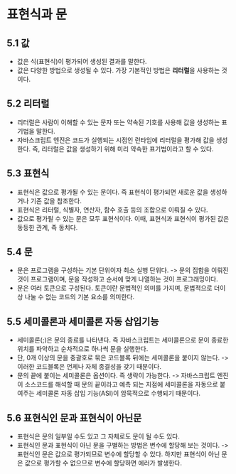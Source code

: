 # 표현식과 문

## 5.1 값
- 값은 식(표현식)이 평가되어 생성된 결과를 말한다.
- 값은 다양한 방법으로 생성될 수 있다. 가장 기본적인 방법은 **리터럴**을 사용하는 것이다.

## 5.2 리터럴
- 리터럴은 사람이 이해할 수 있는 문자 또는 약속된 기호를 사용해 값을 생성하는 표기법을 말한다.
- 자바스크립트 엔진은 코드가 실행되는 시점인 런타임에 리터럴을 평가해 값을 생성한다. 즉, 리터럴은 값을 생성하기 위해 미리 약속한 표기법이라고 할 수 있다.

## 5.3 표현식 
- 표현식은 값으로 평가될 수 있는 문이다. 즉 표현식이 평가되면 새로운 값을 생성하거나 기존 값을 참조한다.
- 표현식은 리터럴, 식별자, 연산자, 함수 호출 등의 조합으로 이뤄질 수 있다.
- 값으로 평가될 수 있는 문은 모두 표현식이다. 이때, 표현식과 표현식이 평가된 값은 동등한 관계, 즉 동치다.

## 5.4 문
- 문은 프로그램을 구성하는 기본 단위이자 최소 실행 단위다. -> 문의 집합을 이뤄진 것이 프로그램이며, 문을 작성하고 순서에 맞게 나열하는 것이 프로그래밍이다.
- 문은 여러 토큰으로 구성된다. 토큰이란 문법적인 의미를 가지며, 문법적으로 더이상 나눌 수 없는 코드의 기본 요소를 의미한다.

## 5.5 세미콜론과 세미콜론 자동 삽입기능
- 세미콜론(;)은 문의 종료를 나타낸다. 즉 자바스크립트는 세미콜론으로 문이 종료한 위치를 파악하고 순차적으로 하나씩 문을 실행한다.
- 단, 0개 이상의 문을 중괄호로 묶은 코드블록 뒤에는 세미콜론을 붙이지 않는다. -> 이러한 코드블록은 언제나 자체 종결성을 갖기 때문이다.
- 문의 끝에 붙이는 세미콜론은 옵션이다. 즉 생략이 가능한다. -> 자바스크립트 엔진이 소스코드를 해석할 때 문의 끝이라고 예측 되는 지점에 세미콜론을 자동으로 붙여주는 세미콜론 자동 삽입 기능(ASI)이 암묵적으로 수행되기 때문이다.

## 5.6 표현식인 문과 표현식이 아닌문
- 표현식은 문의 일부일 수도 있고 그 자체로도 문이 될 수도 있다.
- 표현식인 문과 표현식이 아닌 문을 구별하는 방법은 변수에 할당해 보는 것이다. -> 표현식인 문은 값으로 평가되므로 변수에 할당할 수 있다. 하지만 표현식이 아닌 문은 값으로 평가할 수 없으므로 변수에 할당하면 에러가 발생한다.
 